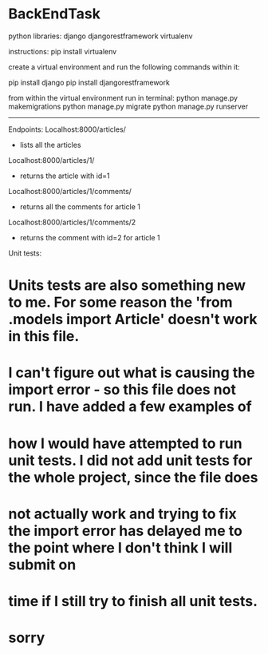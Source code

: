 # BackEndTask
 
python libraries:
django
djangorestframework
virtualenv

instructions:
pip install virtualenv

create a virtual environment and run the following commands within it:

pip install django
pip install djangorestframework

from within the virtual environment run in terminal:
python manage.py makemigrations
python manage.py migrate
python manage.py runserver

------------------------------------------------------------------

Endpoints: 
Localhost:8000/articles/
- lists all the articles

Localhost:8000/articles/1/
- returns the article with id=1

Localhost:8000/articles/1/comments/
- returns all the comments for article 1

Localhost:8000/articles/1/comments/2
- returns the comment with id=2 for article 1

Unit tests:
# Units tests are also something new to me. For some reason the 'from .models import Article' doesn't work in this file.
# I can't figure out what is causing the import error - so this file does not run. I have added a few examples of
# how I would have attempted to run unit tests. I did not add unit tests for the whole project, since the file does
# not actually work and trying to fix the import error has delayed me to the point where I don't think I will submit on
# time if I still try to finish all unit tests.

# sorry 